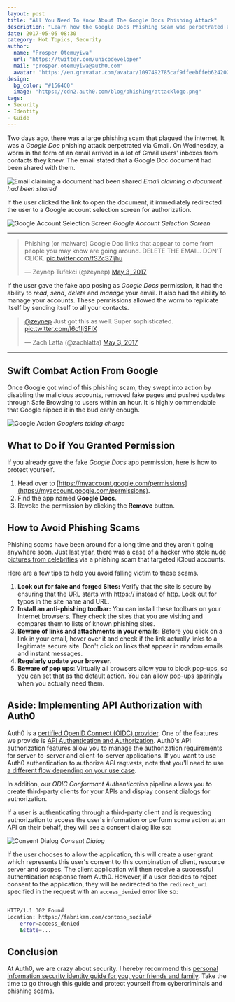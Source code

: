 ```yaml
---
layout: post
title: "All You Need To Know About The Google Docs Phishing Attack"
description: "Learn how the Google Docs Phishing Scam was perpetrated and how it could have been avoided."
date: 2017-05-05 08:30
category: Hot Topics, Security
author:
  name: "Prosper Otemuyiwa"
  url: "https://twitter.com/unicodeveloper"
  mail: "prosper.otemuyiwa@auth0.com"
  avatar: "https://en.gravatar.com/avatar/1097492785caf9ffeebffeb624202d8f?s=200"
design:
  bg_color: "#1564C0"
  image: "https://cdn2.auth0.com/blog/phishing/attacklogo.png"
tags:
- Security
- Identity
- Guide
---
```


Two days ago, there was a large phishing scam that plagued the internet. It was a *Google Doc* phishing attack perpetrated via Gmail. On Wednesday, a worm in the form of an email arrived in a lot of Gmail users' inboxes from contacts they knew. The email stated that a Google Doc document had been shared with them.

![Email claiming a document had been shared](https://cdn2.auth0.com/blog/phishingscam/sharedwithme.png)
_Email claiming a document had been shared_

If the user clicked the link to open the document, it immediately redirected the user to a Google account selection screen for authorization.

![Google Account Selection Screen](https://cdn2.auth0.com/blog/phishingscam/googleaccountselection.png)
_Google Account Selection Screen_

---

<blockquote class="twitter-tweet" data-lang="en"><p lang="en" dir="ltr">Phishing (or malware) Google Doc links that appear to come from people you may know are going around. DELETE THE EMAIL. DON&#39;T CLICK. <a href="https://t.co/fSZcS7ljhu">pic.twitter.com/fSZcS7ljhu</a></p>&mdash; Zeynep Tufekci (@zeynep) <a href="https://twitter.com/zeynep/status/859840026082988038">May 3, 2017</a></blockquote>
<script async src="//platform.twitter.com/widgets.js" charset="utf-8"></script>

If the user gave the fake app posing as *Google Docs* permission, it had the ability to *read*, *send*, *delete* and *manage* your email. It also had the ability to manage your accounts. These permissions allowed the worm to replicate itself by sending itself to all your contacts.

<blockquote class="twitter-tweet" data-lang="en"><p lang="en" dir="ltr"><a href="https://twitter.com/zeynep">@zeynep</a> Just got this as well. Super sophisticated. <a href="https://t.co/l6c1ljSFIX">pic.twitter.com/l6c1ljSFIX</a></p>&mdash; Zach Latta (@zachlatta) <a href="https://twitter.com/zachlatta/status/859843151757955072">May 3, 2017</a></blockquote>
<script async src="//platform.twitter.com/widgets.js" charset="utf-8"></script>

---

## Swift Combat Action From Google

Once Google got wind of this phishing scam, they swept into action by disabling the malicious accounts, removed fake pages and pushed updates through Safe Browsing to users within an hour. It is highly commendable that Google nipped it in the bud early enough. 

![Google Action](https://cdn2.auth0.com/blog/phishingscam/reddit.png)
_Googlers taking charge_

## What to Do if You Granted Permission

If you already gave the fake *Google Docs* app permission, here is how to protect yourself.

1. Head over to [https://myaccount.google.com/permissions](https://myaccount.google.com/permissions).
2. Find the app named **Google Docs**.
3. Revoke the permission by clicking the **Remove** button.

## How to Avoid Phishing Scams

Phishing scams have been around for a long time and they aren't going anywhere soon. Just last year, there was a case of a hacker who [stole nude pictures from celebrities](http://www.bbc.com/news/technology-36702837) via a phishing scam that targeted iCloud accounts. 

Here are a few tips to help you avoid falling victim to these scams.

1. **Look out for fake and forged Sites:** Verify that the site is secure by ensuring that the URL starts with https:// instead of http. Look out for typos in the site name and URL.
2. **Install an anti-phishing toolbar:** You can install these toolbars on your Internet browsers. They check the sites that you are visiting and compares them to lists of known phishing sites.
3. **Beware of links and attachments in your emails:** Before you click on a link in your email, hover over it and check if the link actually links to a legitimate secure site. Don't click on links that appear in random emails and instant messages.
4. **Regularly update your browser**.
5. **Beware of pop ups**: Virtually all browsers allow you to block pop-ups, so you can set that as the default action. You can allow pop-ups sparingly when you actually need them.

## Aside: Implementing API Authorization with Auth0 

Auth0 is a [certified OpenID Connect (OIDC) provider](http://openid.net/certification). One of the features we provide is [API Authentication and Authorization](https://auth0.com/docs/api-auth). Auth0's API authorization features allow you to manage the authorization requirements for server-to-server and client-to-server applications. If you want to use Auth0 authentication to authorize _API requests_, note that you'll need to use [a different flow depending on your use case](https://auth0.com/docs/api-auth/which-oauth-flow-to-use).

In addition, our *ODIC Conformant Authentication* pipeline allows you to create third-party clients for your APIs and display consent dialogs for authorization.

If a user is authenticating through a third-party client and is requesting authorization to access the user's information or perform some action at an API on their behalf, they will see a consent dialog like so: 

![Consent Dialog](https://cdn2.auth0.com/docs/media/articles/hosted-pages/consent-dialog.png)
_Consent Dialog_

If the user chooses to allow the application, this will create a user grant which represents this user's consent to this combination of client, resource server and scopes. The client application will then receive a successful authentication response from Auth0. However, if a user decides to reject consent to the application, they will be redirected to the `redirect_uri` specified in the request with an `access_denied` error like so:

```bash

HTTP/1.1 302 Found
Location: https://fabrikam.com/contoso_social#
    error=access_denied
    &state=...

```

## Conclusion

At Auth0, we are crazy about security. I hereby recommend this [personal information security identity guide for you, your friends and family](https://auth0.com/blog/personal-information-security-identity-guide). Take the time to go through this guide and protect yourself from cybercriminals and phishing scams.
